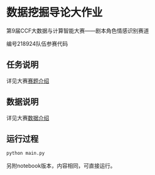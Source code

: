 # 数据挖掘导论大作业

第9届CCF大数据与计算智能大赛——剧本角色情感识别赛道

编号218924队伍参赛代码

## 任务说明

详见大赛[赛题介绍](https://www.datafountain.cn/competitions/518)

## 数据说明

详见大赛[数据介绍](https://www.datafountain.cn/competitions/518/datasets)

## 运行过程

```bash
python main.py
```

另附notebook版本，内容相同，可直接运行。
